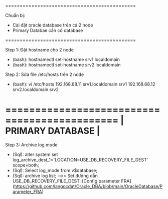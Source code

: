=============================================

Chuẩn bị:
  - Cài đặt oracle database trên cả 2 node
  - Primary Databae cần có database

=============================================

Step 1: Đặt hostname cho 2 node
  - (bash): hostnamectl set-hostname srv1.localdomain
  - (bash): hostnamectl set-hostname srv2.localdomain
    
Step 2: Sửa file /etc/hosts trên 2 node
  - (bash): vi /etc/hosts
    192.168.68.11 srv1.localdomain srv1
    192.168.68.12 srv2.localdomain srv2

=============================================
|             PRIMARY DATABASE              |
=============================================
Step 3: Archive log mode
  - (Sql): alter system set log_archive_dest_1='LOCATION=USE_DB_RECOVERY_FILE_DEST' scope=both;
  - (Sql): Select log_mode from v$database;
  - (Sql): archive log list;
-->> Set đường dẫn USE_DB_RECOVERY_FILE_DEST: [Config parameter FRA] (https://github.com/langocdat/Oracle_DBA/blob/main/OracleDatabase/Parameter_FRA)
    

